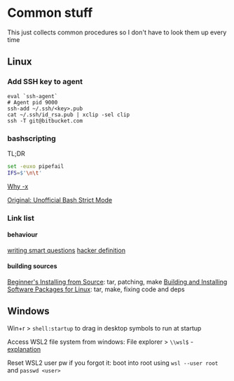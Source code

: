 # Common stuff

This just collects common procedures so I don't have to look them up every time

## Linux

### Add SSH key to agent

```
eval `ssh-agent`
# Agent pid 9000
ssh-add ~/.ssh/<key>.pub
cat ~/.ssh/id_rsa.pub | xclip -sel clip
ssh -T git@bitbucket.com
```

### bashscripting

TL;DR

```bash
set -euxo pipefail
IFS=$'\n\t'
```

[Why -x](https://gist.github.com/mohanpedala/1e2ff5661761d3abd0385e8223e16425)

[Original: Unofficial Bash Strict Mode](http://redsymbol.net/articles/unofficial-bash-strict-mode/)

### Link list

#### behaviour
[writing smart questions](http://catb.org/~esr/faqs/smart-questions.html)
[hacker definition](http://www.catb.org/~esr/faqs/hacker-howto.html)

#### building sources
[Beginner's Installing from Source](http://moi.vonos.net/linux/beginners-installing-from-source/): tar, patching, make
[Building and Installing Software Packages for Linux](https://tldp.org/HOWTO/Software-Building-HOWTO.html#toc17): tar, make, fixing code and deps


## Windows

Win+r > `shell:startup` to drag in desktop symbols to run at startup

Access WSL2 file system from windows: File explorer > `\\wsl$` - [explanation](https://devblogs.microsoft.com/commandline/access-linux-filesystems-in-windows-and-wsl-2/)

Reset WSL2 user pw if you forgot it: boot into root using `wsl --user root` and `passwd <user>`

